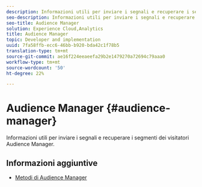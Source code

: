 ```yaml
---
description: Informazioni utili per inviare i segnali e recuperare i segmenti dei visitatori  Audience Manager.
seo-description: Informazioni utili per inviare i segnali e recuperare i segmenti dei visitatori  Audience Manager.
seo-title: Audience Manager
solution: Experience Cloud,Analytics
title: Audience Manager
topic: Developer and implementation
uuid: 7fa58ffb-ecc6-46bb-b920-bda42c1f78b5
translation-type: tm+mt
source-git-commit: ae16f224eeaeefa29b2e1479270a72694c79aaa0
workflow-type: tm+mt
source-wordcount: '50'
ht-degree: 22%

---
```



# Audience Manager {#audience-manager}

Informazioni utili per inviare i segnali e recuperare i segmenti dei visitatori  Audience Manager.

## Informazioni aggiuntive

+ [Metodi di Audience Manager](/help/universal-windows/audiencemgmt/audience-manager-methods.md)